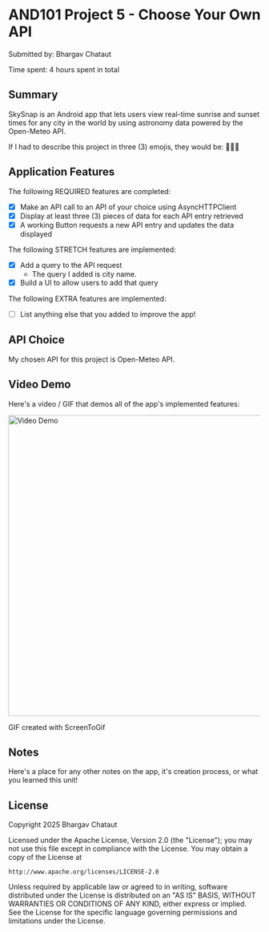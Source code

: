 # AND101 Project 5 - Choose Your Own API

Submitted by: Bhargav Chataut

Time spent: 4 hours spent in total

## Summary

SkySnap is an Android app that lets users view real-time sunrise and sunset times for any city in the world by using astronomy data powered by the Open-Meteo API.

If I had to describe this project in three (3) emojis, they would be: 🌅📍🔭

## Application Features

<!-- (This is a comment) Please be sure to change the [ ] to [x] for any features you completed.  If a feature is not checked [x], you might miss the points for that item! -->

The following REQUIRED features are completed:

- [X] Make an API call to an API of your choice using AsyncHTTPClient
- [X] Display at least three (3) pieces of data for each API entry retrieved
- [X] A working Button requests a new API entry and updates the data displayed

The following STRETCH features are implemented:

- [X] Add a query to the API request
  - The query I added is city name.
- [X] Build a UI to allow users to add that query

The following EXTRA features are implemented:

- [ ] List anything else that you added to improve the app!

## API Choice

My chosen API for this project is Open-Meteo API.

## Video Demo

Here's a video / GIF that demos all of the app's implemented features:

<img src="main/app/assets/SkySnap.gif" title="SkySnap Demo" alt="Video Demo" width="600"/>


GIF created with ScreenToGif

## Notes

Here's a place for any other notes on the app, it's creation process, or what you learned this unit!

## License

Copyright 2025 Bhargav Chataut

Licensed under the Apache License, Version 2.0 (the "License");
you may not use this file except in compliance with the License.
You may obtain a copy of the License at

    http://www.apache.org/licenses/LICENSE-2.0

Unless required by applicable law or agreed to in writing, software
distributed under the License is distributed on an "AS IS" BASIS,
WITHOUT WARRANTIES OR CONDITIONS OF ANY KIND, either express or implied.
See the License for the specific language governing permissions and
limitations under the License.
